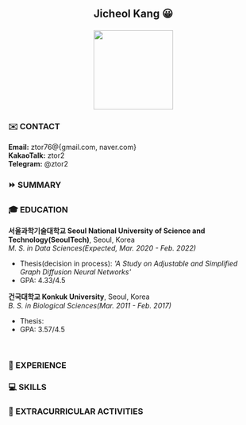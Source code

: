 
## <p align="center">Jicheol Kang :grinning: </p> <p align="center"><img src="https://user-images.githubusercontent.com/57743113/142025819-a6711a39-b4fe-490d-990b-938cc74eadcb.jpg" width="160" height="160"></p>

### :envelope: CONTACT

**Email:** ztor76@{gmail.com, naver.com}<br>
**KakaoTalk:** ztor2<br>
**Telegram:** @ztor2

### :fast_forward: SUMMARY

### :mortar_board: EDUCATION

**서울과학기술대학교 Seoul National University of Science and Technology(SeoulTech)**, Seoul, Korea<br>
*M. S. in Data Sciences(Expected, Mar. 2020 - Feb. 2022)*
- Thesis(decision in process): *'A Study on Adjustable and Simplified Graph Diffusion Neural Networks'*
- GPA: 4.33/4.5


**건국대학교 Konkuk University**, Seoul, Korea<br>
*B. S. in Biological Sciences(Mar. 2011 - Feb. 2017)*
- Thesis: 
- GPA: 3.57/4.5
  
  
<br>
  
### :runner: EXPERIENCE


### :computer: SKILLS


### :bicyclist: EXTRACURRICULAR ACTIVITIES


<!--
**ztor2/ztor2** is a ✨ _special_ ✨ repository because its `README.md` (this file) appears on your GitHub profile.

Here are some ideas to get you started:

- 🔭 I’m currently working on ...
- 🌱 I’m currently learning ...
- 👯 I’m looking to collaborate on ...
- 🤔 I’m looking for help with ...
- 💬 Ask me about ...
- 📫 How to reach me: ...
- 😄 Pronouns: ...
- ⚡ Fun fact: ...
-->
